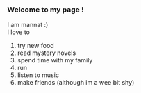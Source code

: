 ### **Welcome to my page !**
I am mannat :)\
I love to 
1. try new food 
2. read mystery novels
3. spend time with my family 
4. run 
5. listen to music 
6. make friends (although im a wee bit shy)

